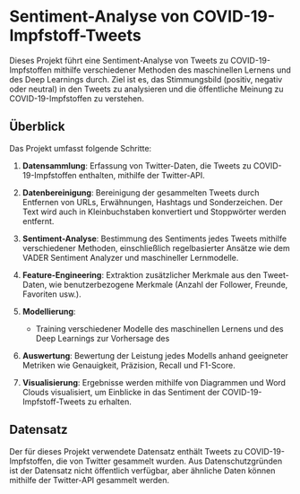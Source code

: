 # Sentiment-Analyse von COVID-19-Impfstoff-Tweets

Dieses Projekt führt eine Sentiment-Analyse von Tweets zu COVID-19-Impfstoffen mithilfe verschiedener Methoden des maschinellen Lernens und des Deep Learnings durch. Ziel ist es, das Stimmungsbild (positiv, negativ oder neutral) in den Tweets zu analysieren und die öffentliche Meinung zu COVID-19-Impfstoffen zu verstehen.

## Überblick

Das Projekt umfasst folgende Schritte:

1. **Datensammlung**: Erfassung von Twitter-Daten, die Tweets zu COVID-19-Impfstoffen enthalten, mithilfe der Twitter-API.

2. **Datenbereinigung**: Bereinigung der gesammelten Tweets durch Entfernen von URLs, Erwähnungen, Hashtags und Sonderzeichen. Der Text wird auch in Kleinbuchstaben konvertiert und Stoppwörter werden entfernt.

3. **Sentiment-Analyse**: Bestimmung des Sentiments jedes Tweets mithilfe verschiedener Methoden, einschließlich regelbasierter Ansätze wie dem VADER Sentiment Analyzer und maschineller Lernmodelle.

4. **Feature-Engineering**: Extraktion zusätzlicher Merkmale aus den Tweet-Daten, wie benutzerbezogene Merkmale (Anzahl der Follower, Freunde, Favoriten usw.).

5. **Modellierung**:
   - Training verschiedener Modelle des maschinellen Lernens und des Deep Learnings zur Vorhersage des 
   
6. **Auswertung**: Bewertung der Leistung jedes Modells anhand geeigneter Metriken wie Genauigkeit, Präzision, Recall und F1-Score.

7. **Visualisierung**: Ergebnisse werden mithilfe von Diagrammen und Word Clouds visualisiert, um Einblicke in das Sentiment der COVID-19-Impfstoff-Tweets zu erhalten.

## Datensatz

Der für dieses Projekt verwendete Datensatz enthält Tweets zu COVID-19-Impfstoffen, die von Twitter gesammelt wurden. Aus Datenschutzgründen ist der Datensatz nicht öffentlich verfügbar, aber ähnliche Daten können mithilfe der Twitter-API gesammelt werden.
